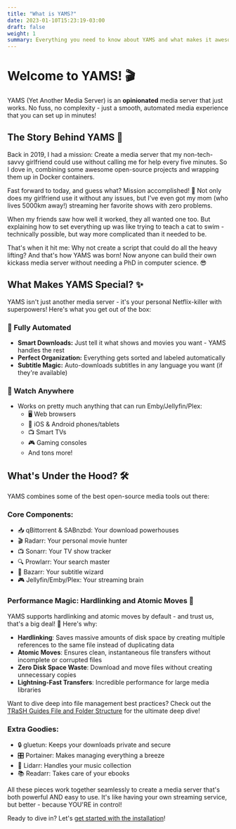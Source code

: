 ```yaml
---
title: "What is YAMS?"
date: 2023-01-10T15:23:19-03:00
draft: false
weight: 1
summary: Everything you need to know about YAMS and what makes it awesome
---
```


# Welcome to YAMS! 🎬

YAMS (Yet Another Media Server) is an **opinionated** media server that just works. No fuss, no complexity - just a smooth, automated media experience that you can set up in minutes!

## The Story Behind YAMS 📖

Back in 2019, I had a mission: Create a media server that my non-tech-savvy girlfriend could use without calling me for help every five minutes. So I dove in, combining some awesome open-source projects and wrapping them up in Docker containers.

Fast forward to today, and guess what? Mission accomplished! 🎉 Not only does my girlfriend use it without any issues, but I've even got my mom (who lives 5000km away!) streaming her favorite shows with zero problems.

When my friends saw how well it worked, they all wanted one too. But explaining how to set everything up was like trying to teach a cat to swim - technically possible, but way more complicated than it needed to be. 

That's when it hit me: Why not create a script that could do all the heavy lifting? And that's how YAMS was born! Now anyone can build their own kickass media server without needing a PhD in computer science. 😎

## What Makes YAMS Special? ✨

YAMS isn't just another media server - it's your personal Netflix-killer with superpowers! Here's what you get out of the box:

### 🤖 Fully Automated
- **Smart Downloads:** Just tell it what shows and movies you want - YAMS handles the rest
- **Perfect Organization:** Everything gets sorted and labeled automatically
- **Subtitle Magic:** Auto-downloads subtitles in any language you want (if they're available)

### 📱 Watch Anywhere
- Works on pretty much anything that can run Emby/Jellyfin/Plex:
  - 🖥️ Web browsers
  - 📱 iOS & Android phones/tablets
  - 📺 Smart TVs
  - 🎮 Gaming consoles
  - And tons more!

## What's Under the Hood? 🛠️

YAMS combines some of the best open-source media tools out there:

### Core Components:
- 📥 qBittorrent & SABnzbd: Your download powerhouses
- 🎬 Radarr: Your personal movie hunter
- 📺 Sonarr: Your TV show tracker
- 🔍 Prowlarr: Your search master
- 💬 Bazarr: Your subtitle wizard
- 🎮 Jellyfin/Emby/Plex: Your streaming brain

### Performance Magic: Hardlinking and Atomic Moves 🚀

YAMS supports hardlinking and atomic moves by default - and trust us, that's a big deal! 🤯 Here's why:

- **Hardlinking**: Saves massive amounts of disk space by creating multiple references to the same file instead of duplicating data
- **Atomic Moves**: Ensures clean, instantaneous file transfers without incomplete or corrupted files
- **Zero Disk Space Waste**: Download and move files without creating unnecessary copies
- **Lightning-Fast Transfers**: Incredible performance for large media libraries

Want to dive deep into file management best practices? Check out the [TRaSH Guides File and Folder Structure](https://trash-guides.info/File-and-Folder-Structure/) for the ultimate deep dive!

### Extra Goodies:
- 🔒 gluetun: Keeps your downloads private and secure
- 🎛️ Portainer: Makes managing everything a breeze
- 🎵 Lidarr: Handles your music collection
- 📚 Readarr: Takes care of your ebooks

All these pieces work together seamlessly to create a media server that's both powerful AND easy to use. It's like having your own streaming service, but better - because YOU'RE in control! 

Ready to dive in? Let's [get started with the installation](/install/steps)!
